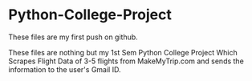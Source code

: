 # Python-College-Project
These files are my first push on github.

These files are nothing but my 1st Sem Python College Project Which Scrapes Flight Data of 3-5 flights from MakeMyTrip.com and sends the information to the user's Gmail ID.


